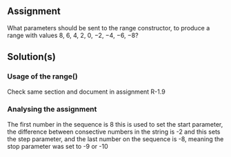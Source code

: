 ## Assignment
What parameters should be sent to the range constructor, to produce a range with values 8, 6, 4, 2, 0, −2, −4, −6, −8?

## Solution(s)
### Usage of  the range()
Check same section and document in assignment R-1.9
### Analysing the assignment
The first number in the sequence is 8 this is used to set the start parameter, the difference between consective numbers in the string is -2 and this sets the step parameter, and the last number on the sequence is -8, meaning the stop parameter was set to -9 or -10